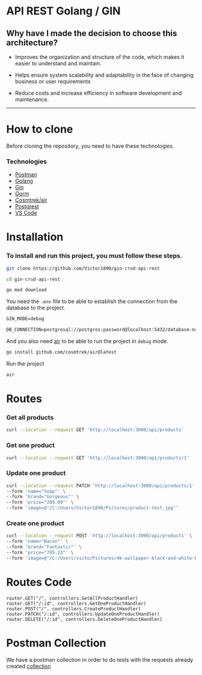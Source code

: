 # API REST Golang / GIN

## Why have I made the decision to choose this architecture?

- Improves the organization and structure of the code, which makes it easier to understand and maintain.

- Helps ensure system scalability and adaptability in the face of changing business or user requirements

- Reduce costs and increase efficiency in software development and maintenance.

---

# How to clone

Before cloning the repository, you need to have these technologies.

### Technologies

* [Postman](https://www.postman.com/downloads/)
* [Golang](https://go.dev/)
* [Gin](https://gin-gonic.com/)
* [Gorm](https://gorm.io/)
* [Cosmtrek/air](https://github.com/cosmtrek/air)
* [Postgrest](https://www.postgresql.org/download/)
* [VS Code](https://code.visualstudio.com/)

# Installation
### To install and run this project, you must follow these steps.
    

```bash
git clone https://github.com/Victor1890/gin-crud-api-rest
```

```bash
cd gin-crud-api-rest
```

```bash
go mod download
```

You need the `.env` file to be able to establish the connection from the database to the project.

```md
GIN_MODE=debug

DB_CONNECTION=postgresql://postgres:password@localhost:5432/database-name
```

And you also need [air](https://github.com/cosmtrek/air) to be able to run the project in `debug` mode.

```sh
go install github.com/cosmtrek/air@latest
```

Run the project
```sh
air
```

# Routes

### Get all products
```sh
curl --location --request GET 'http://localhost:3000/api/products'
```

### Get one product
```sh
curl --location --request GET 'http://localhost:3000/api/products/1'
```

### Update one product
```sh
curl --location --request PATCH 'http://localhost:3000/api/products/1' \
--form 'name="Soap"' \
--form 'brand="Gorgeous"' \
--form 'price="209.09"' \
--form 'image=@"/C:/Users/Victor1890/Pictures/product-test.jpg"'
```

### Create one product
```sh
curl --location --request POST 'http://localhost:3000/api/products' \
--form 'name="Bacon"' \
--form 'brand="Fantastic"' \
--form 'price="795.23"' \
--form 'image=@"/C:/Users/victo/Pictures/4k-wallpaper-black-and-white-bone-1270184.jpg"'
```

# Routes Code

```golang
router.GET("/", controllers.GetAllProductHandler)
router.GET("/:id", controllers.GetOneProductHandler)
router.POST("/", controllers.CreateProductHandler)
router.PATCH("/:id", controllers.UpdateOneProductHandler)
router.DELETE("/:id", controllers.DeleteOneProductHandler)
```

# Postman Collection

We have a postman collection in order to do tests with the requests already created [collection](collection/Products.postman_collection.json)